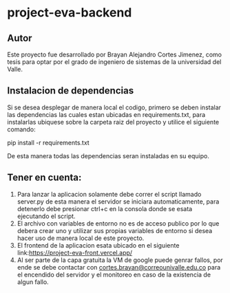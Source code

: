 # project-eva-backend
## Autor
Este proyecto fue desarrollado por Brayan Alejandro Cortes Jimenez, como tesis para optar por el grado de ingeniero de sistemas de la universidad del Valle.

## Instalacion de dependencias
Si se desea desplegar de manera local el codigo, primero se deben instalar las dependencias las cuales estan ubicadas en requirements.txt, para instalarlas ubiquese sobre la carpeta raiz del proyecto y utilice el siguiente comando:

  pip install -r requirements.txt

De esta manera todas las dependencias seran instaladas en su equipo.

## Tener en cuenta:
1. Para lanzar la aplicacion solamente debe correr el script llamado server.py de esta manera el servidor se iniciara automaticamente, para detenerlo debe presionar ctrl+c en la consola donde se esata ejecutando el script.
2. El archivo con variables de entorno no es de acceso publico por lo que debera crear uno y utilizar sus propias variables de entorno si desea hacer uso de manera local de este proyecto.
3. El frontend de la aplicacion esata ubicado en el siguiente link:https://project-eva-front.vercel.app/
4. Al ser parte de la capa gratuita la VM de google puede genrar fallos, por ende se debe contactar con cortes.brayan@correounivalle.edu.co para el encendido del servidor y el monitoreo en caso de la existencia de algun fallo.

